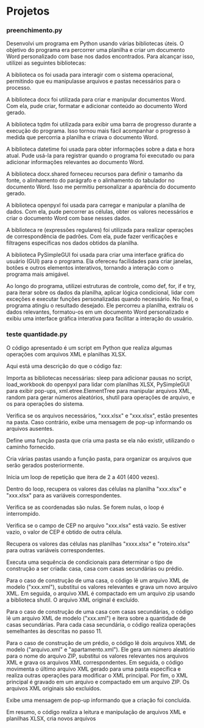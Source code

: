 # Projetos

### preenchimento.py

Desenvolvi um programa em Python usando várias bibliotecas úteis. O objetivo do programa era percorrer uma planilha e criar um documento Word personalizado com base nos dados encontrados. Para alcançar isso, utilizei as seguintes bibliotecas:

A biblioteca os foi usada para interagir com o sistema operacional, permitindo que eu manipulasse arquivos e pastas necessários para o processo.

A biblioteca docx foi utilizada para criar e manipular documentos Word. Com ela, pude criar, formatar e adicionar conteúdo ao documento Word gerado.

A biblioteca tqdm foi utilizada para exibir uma barra de progresso durante a execução do programa. Isso tornou mais fácil acompanhar o progresso à medida que percorria a planilha e criava o documento Word.

A biblioteca datetime foi usada para obter informações sobre a data e hora atual. Pude usá-la para registrar quando o programa foi executado ou para adicionar informações relevantes ao documento Word.

A biblioteca docx.shared forneceu recursos para definir o tamanho da fonte, o alinhamento do parágrafo e o alinhamento do tabulador no documento Word. Isso me permitiu personalizar a aparência do documento gerado.

A biblioteca openpyxl foi usada para carregar e manipular a planilha de dados. Com ela, pude percorrer as células, obter os valores necessários e criar o documento Word com base nesses dados.

A biblioteca re (expressões regulares) foi utilizada para realizar operações de correspondência de padrões. Com ela, pude fazer verificações e filtragens específicas nos dados obtidos da planilha.

A biblioteca PySimpleGUI foi usada para criar uma interface gráfica do usuário (GUI) para o programa. Ela ofereceu facilidades para criar janelas, botões e outros elementos interativos, tornando a interação com o programa mais amigável.

Ao longo do programa, utilizei estruturas de controle, como def, for, if e try, para iterar sobre os dados da planilha, aplicar lógica condicional, lidar com exceções e executar funções personalizadas quando necessário.
No final, o programa atingiu o resultado desejado. Ele percorreu a planilha, extraiu os dados relevantes, formatou-os em um documento Word personalizado e exibiu uma interface gráfica interativa para facilitar a interação do usuário.

### teste quantidade.py

O código apresentado é um script em Python que realiza algumas operações com arquivos XML e planilhas XLSX.

Aqui está uma descrição do que o código faz:

Importa as bibliotecas necessárias: sleep para adicionar pausas no script, load_workbook do openpyxl para lidar com planilhas XLSX, PySimpleGUI para exibir pop-ups, xml.etree.ElementTree para manipular arquivos XML, random para gerar números aleatórios, shutil para operações de arquivo, e os para operações do sistema.

Verifica se os arquivos necessários, "xxx.xlsx" e "xxx.xlsx", estão presentes na pasta. Caso contrário, exibe uma mensagem de pop-up informando os arquivos ausentes.

Define uma função pasta que cria uma pasta se ela não existir, utilizando o caminho fornecido.

Cria várias pastas usando a função pasta, para organizar os arquivos que serão gerados posteriormente.

Inicia um loop de repetição que itera de 2 a 401 (400 vezes).

Dentro do loop, recupera os valores das células na planilha "xxx.xlsx" e "xxx.xlsx" para as variáveis correspondentes.

Verifica se as coordenadas são nulas. Se forem nulas, o loop é interrompido.

Verifica se o campo de CEP no arquivo "xxx.xlsx" está vazio. Se estiver vazio, o valor de CEP é obtido de outra célula.

Recupera os valores das células nas planilhas "xxxx.xlsx" e "roteiro.xlsx" para outras variáveis correspondentes.

Executa uma sequência de condicionais para determinar o tipo de construção a ser criada: casa, casa com casas secundárias ou prédio.

Para o caso de construção de uma casa, o código lê um arquivo XML de modelo ("xxx.xml"), substitui os valores relevantes e grava um novo arquivo XML. Em seguida, o arquivo XML é compactado em um arquivo zip usando a biblioteca shutil. O arquivo XML original é excluído.

Para o caso de construção de uma casa com casas secundárias, o código lê um arquivo XML de modelo ("xxx.xml") e itera sobre a quantidade de casas secundárias. Para cada casa secundária, o código realiza operações semelhantes às descritas no passo 11.

Para o caso de construção de um prédio, o código lê dois arquivos XML de modelo ("arquivo.xml" e "apartamento.xml"). Ele gera um número aleatório para o nome do arquivo ZIP, substitui os valores relevantes nos arquivos XML e grava os arquivos XML correspondentes. Em seguida, o código movimenta o último arquivo XML gerado para uma pasta específica e realiza outras operações para modificar o XML principal. Por fim, o XML principal é gravado em um arquivo e compactado em um arquivo ZIP. Os arquivos XML originais são excluídos.

Exibe uma mensagem de pop-up informando que a criação foi concluída.

Em resumo, o código realiza a leitura e manipulação de arquivos XML e planilhas XLSX, cria novos arquivos